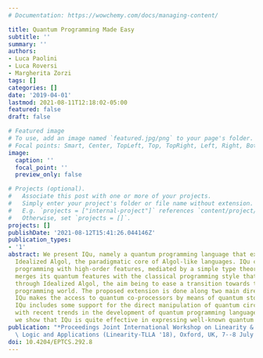 ```yaml
---
# Documentation: https://wowchemy.com/docs/managing-content/

title: Quantum Programming Made Easy
subtitle: ''
summary: ''
authors:
- Luca Paolini
- Luca Roversi
- Margherita Zorzi
tags: []
categories: []
date: '2019-04-01'
lastmod: 2021-08-11T12:18:02-05:00
featured: false
draft: false

# Featured image
# To use, add an image named `featured.jpg/png` to your page's folder.
# Focal points: Smart, Center, TopLeft, Top, TopRight, Left, Right, BottomLeft, Bottom, BottomRight.
image:
  caption: ''
  focal_point: ''
  preview_only: false

# Projects (optional).
#   Associate this post with one or more of your projects.
#   Simply enter your project's folder or file name without extension.
#   E.g. `projects = ["internal-project"]` references `content/project/deep-learning/index.md`.
#   Otherwise, set `projects = []`.
projects: []
publishDate: '2021-08-12T15:41:26.044146Z'
publication_types:
- '1'
abstract: We present IQu, namely a quantum programming language that extends Reynold's
  Idealized Algol, the paradigmatic core of Algol-like languages. IQu combines imperative
  programming with high-order features, mediated by a simple type theory. IQu mildly
  merges its quantum features with the classical programming style that we can experiment
  through Idealized Algol, the aim being to ease a transition towards the quantum
  programming world. The proposed extension is done along two main directions. First,
  IQu makes the access to quantum co-processors by means of quantum stores. Second,
  IQu includes some support for the direct manipulation of quantum circuits, in accordance
  with recent trends in the development of quantum programming languages. Finally,
  we show that IQu is quite effective in expressing well-known quantum algorithms.
publication: "*Proceedings Joint International Workshop on Linearity & Trends in Linear\
  \ Logic and Applications (Linearity-TLLA '18), Oxford, UK, 7--8 July 2018*"
doi: 10.4204/EPTCS.292.8
---
```

